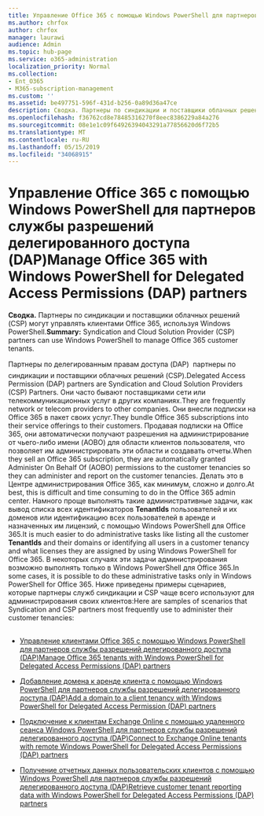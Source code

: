 ```yaml
---
title: Управление Office 365 с помощью Windows PowerShell для партнеров службы разрешений делегированного доступа (DAP)
ms.author: chrfox
author: chrfox
manager: laurawi
audience: Admin
ms.topic: hub-page
ms.service: o365-administration
localization_priority: Normal
ms.collection:
- Ent_O365
- M365-subscription-management
ms.custom: ''
ms.assetid: be497751-596f-431d-b256-0a89d36a47ce
description: Сводка. Партнеры по синдикации и поставщики облачных решений (CSP) может использовать Windows PowerShell для управления пользовательскими клиентами Office 365.
ms.openlocfilehash: f36762cd8e78485316270f8eec8386229a84a276
ms.sourcegitcommit: 08e1e1c09f64926394043291a77856620d6f72b5
ms.translationtype: MT
ms.contentlocale: ru-RU
ms.lasthandoff: 05/15/2019
ms.locfileid: "34068915"
---
```

# <a name="manage-office-365-with-windows-powershell-for-delegated-access-permissions-dap-partners"></a><span data-ttu-id="fba18-103">Управление Office 365 с помощью Windows PowerShell для партнеров службы разрешений делегированного доступа (DAP)</span><span class="sxs-lookup"><span data-stu-id="fba18-103">Manage Office 365 with Windows PowerShell for Delegated Access Permissions (DAP) partners</span></span>

 <span data-ttu-id="fba18-104">**Сводка.** Партнеры по синдикации и поставщики облачных решений (CSP) могут управлять клиентами Office 365, используя Windows PowerShell.</span><span class="sxs-lookup"><span data-stu-id="fba18-104">**Summary:** Syndication and Cloud Solution Provider (CSP) partners can use Windows PowerShell to manage Office 365 customer tenants.</span></span>
  
<span data-ttu-id="fba18-105">Партнеры по делегированным правам доступа (DAP)  партнеры по синдикации и поставщики облачных решений (CSP).</span><span class="sxs-lookup"><span data-stu-id="fba18-105">Delegated Access Permission (DAP) partners are Syndication and Cloud Solution Providers (CSP) Partners.</span></span> <span data-ttu-id="fba18-106">Они часто бывают поставщиками сети или телекоммуникационных услуг в других компаниях.</span><span class="sxs-lookup"><span data-stu-id="fba18-106">They are frequently network or telecom providers to other companies.</span></span> <span data-ttu-id="fba18-107">Они внесли подписки на Office 365 в пакет своих услуг.</span><span class="sxs-lookup"><span data-stu-id="fba18-107">They bundle Office 365 subscriptions into their service offerings to their customers.</span></span> <span data-ttu-id="fba18-108">Продавая подписки на Office 365, они автоматически получают разрешения на администрирование от чьего-либо имени (AOBO) для области клиентов пользователя, что позволяет им администрировать эти области и создавать отчеты.</span><span class="sxs-lookup"><span data-stu-id="fba18-108">When they sell an Office 365 subscription, they are automatically granted Administer On Behalf Of (AOBO) permissions to the customer tenancies so they can administer and report on the customer tenancies.</span></span> <span data-ttu-id="fba18-109">Делать это в Центре администрирования Office 365, как минимум, сложно и долго.</span><span class="sxs-lookup"><span data-stu-id="fba18-109">At best, this is difficult and time consuming to do in the Office 365 admin center.</span></span> <span data-ttu-id="fba18-110">Намного проще выполнять такие административные задачи, как вывод списка всех идентификаторов **TenantIds** пользователей и их доменов или идентификацию всех пользователей в аренде и назначенных им лицензий, с помощью Windows PowerShell для Office 365.</span><span class="sxs-lookup"><span data-stu-id="fba18-110">It is much easier to do administrative tasks like listing all the customer **TenantIds** and their domains or identifying all users in a customer tenancy and what licenses they are assigned by using Windows PowerShell for Office 365.</span></span> <span data-ttu-id="fba18-111">В некоторых случаях эти задачи администрирования возможно выполнять только в Windows PowerShell для Office 365.</span><span class="sxs-lookup"><span data-stu-id="fba18-111">In some cases, it is possible to do these administrative tasks only in Windows PowerShell for Office 365.</span></span> <span data-ttu-id="fba18-112">Ниже приведены примеры сценариев, которые партнеры служб синдикации и CSP чаще всего используют для администрирования своих клиентов:</span><span class="sxs-lookup"><span data-stu-id="fba18-112">Here are samples of scenarios that Syndication and CSP partners most frequently use to administer their customer tenancies:</span></span>
  
## 

- [<span data-ttu-id="fba18-113">Управление клиентами Office 365 с помощью Windows PowerShell для партнеров службы разрешений делегированного доступа (DAP)</span><span class="sxs-lookup"><span data-stu-id="fba18-113">Manage Office 365 tenants with Windows PowerShell for Delegated Access Permissions (DAP) partners</span></span>](manage-office-365-tenants-with-windows-powershell-for-delegated-access-permissio.md)
    
- [<span data-ttu-id="fba18-114">Добавление домена к аренде клиента с помощью Windows PowerShell для партнеров службы разрешений делегированного доступа (DAP)</span><span class="sxs-lookup"><span data-stu-id="fba18-114">Add a domain to a client tenancy with Windows PowerShell for Delegated Access Permission (DAP) partners</span></span>](add-a-domain-to-a-client-tenancy-with-windows-powershell-for-delegated-access-pe.md)
    
- [<span data-ttu-id="fba18-115">Подключение к клиентам Exchange Online с помощью удаленного сеанса Windows PowerShell для партнеров службы разрешений делегированного доступа (DAP)</span><span class="sxs-lookup"><span data-stu-id="fba18-115">Connect to Exchange Online tenants with remote Windows PowerShell for Delegated Access Permissions (DAP) partners</span></span>](connect-to-exchange-online-tenants-with-remote-windows-powershell-for-delegated.md)
    
- [<span data-ttu-id="fba18-116">Получение отчетных данных пользовательских клиентов с помощью Windows PowerShell для партнеров службы разрешений делегированного доступа (DAP)</span><span class="sxs-lookup"><span data-stu-id="fba18-116">Retrieve customer tenant reporting data with Windows PowerShell for Delegated Access Permissions (DAP) partners</span></span>](retrieve-customer-tenant-reporting-data-with-windows-powershell-for-delegated-ac.md)
    

    

